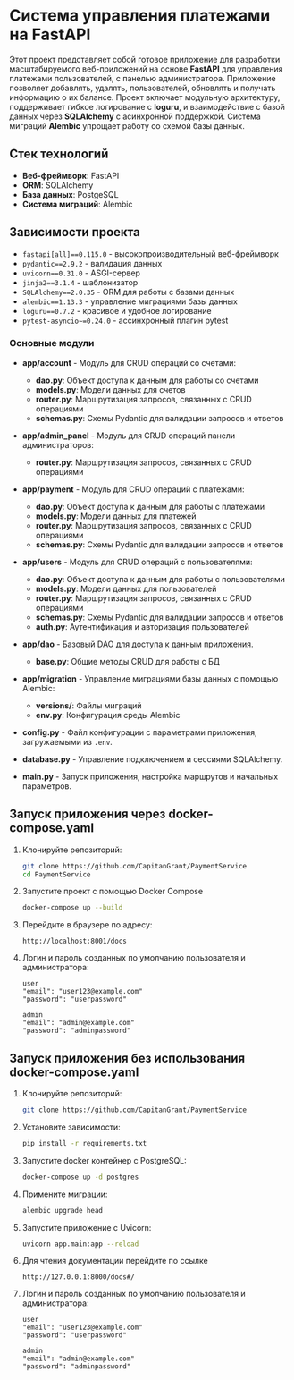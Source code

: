 ﻿# Cистема управления платежами на FastAPI

Этот проект представляет собой готовое приложение для разработки масштабируемого веб-приложений на основе **FastAPI** 
для управления платежами пользователей, с панелью администратора. Приложение позволяет добавлять, удалять, пользователей, обновлять и получать информацию о их балансе. 
Проект включает модульную архитектуру, поддерживает гибкое логирование с **loguru**, и взаимодействие с базой данных 
через **SQLAlchemy** с асинхронной поддержкой. Система миграций **Alembic** упрощает работу со схемой базы данных.

## Стек технологий

- **Веб-фреймворк**: FastAPI
- **ORM**: SQLAlchemy
- **База данных**: PostgeSQL
- **Система миграций**: Alembic

## Зависимости проекта

- `fastapi[all]==0.115.0` - высокопроизводительный веб-фреймворк
- `pydantic==2.9.2` - валидация данных
- `uvicorn==0.31.0` - ASGI-сервер
- `jinja2==3.1.4` - шаблонизатор
- `SQLAlchemy==2.0.35` - ORM для работы с базами данных
- `alembic==1.13.3` - управление миграциями базы данных
- `loguru==0.7.2` - красивое и удобное логирование
- `pytest-asyncio~=0.24.0` - ассинхронный плагин pytest


### Основные модули

- **app/account** - Модуль для CRUD операций со счетами:
    - **dao.py**: Объект доступа к данным для работы со счетами
    - **models.py**: Модели данных для счетов
    - **router.py**: Маршрутизация запросов, связанных с CRUD  операциями
    - **schemas.py**: Схемы Pydantic для валидации запросов и ответов
- **app/admin_panel** - Модуль для CRUD операций панели администраторов:
     - **router.py**: Маршрутизация запросов, связанных с CRUD  операциями
- **app/payment** - Модуль для CRUD операций с платежами:
    - **dao.py**: Объект доступа к данным для работы с платежами
    - **models.py**: Модели данных для платежей
    - **router.py**: Маршрутизация запросов, связанных с CRUD  операциями
    - **schemas.py**: Схемы Pydantic для валидации запросов и ответов
- **app/users** - Модуль для CRUD операций с пользователями:
    - **dao.py**: Объект доступа к данным для работы с пользователями
    - **models.py**: Модели данных для пользователей
    - **router.py**: Маршрутизация запросов, связанных с CRUD  операциями
    - **schemas.py**: Схемы Pydantic для валидации запросов и ответов
    - **auth.py**: Аутентификация и авторизация пользователей


- **app/dao** - Базовый DAO для доступа к данным приложения.
    - **base.py**: Общие методы CRUD для работы с БД

- **app/migration** - Управление миграциями базы данных с помощью Alembic:
    - **versions/**: Файлы миграций
    - **env.py**: Конфигурация среды Alembic


- **config.py** - Файл конфигурации с параметрами приложения, загружаемыми из `.env`.

- **database.py** - Управление подключением и сессиями SQLAlchemy.

- **main.py** - Запуск приложения, настройка маршрутов и начальных параметров.


## Запуск приложения через docker-compose.yaml
1. Клонируйте репозиторий:

   ```bash
   git clone https://github.com/CapitanGrant/PaymentService
   cd PaymentService
   ```
  
2. Запустите проект с помощью Docker Compose

    ```bash
   docker-compose up --build
   ```
4. Перейдите в браузере по адресу:
   
   ```
   http://localhost:8001/docs
   ```
5. Логин и пароль созданных по умолчанию пользователя и администратора:
   
   ```
   user
   "email": "user123@example.com"
   "password": "userpassword"

   admin
   "email": "admin@example.com"
   "password": "adminpassword"
   
   ```

## Запуск приложения без использования docker-compose.yaml
1. Клонируйте репозиторий:

   ```bash
   git clone https://github.com/CapitanGrant/PaymentService
   ```

2. Установите зависимости:

   ```bash
   pip install -r requirements.txt
   ```


3. Запустите docker контейнер c PostgreSQL:

   ```bash
   docker-compose up -d postgres
   ```

4. Примените миграции:

   ```bash
   alembic upgrade head
   ```
5. Запустите приложение с Uvicorn:

   ```bash
   uvicorn app.main:app --reload
   ```

6. Для чтения документации перейдите по ссылке
   ```браузер
   http://127.0.0.1:8000/docs#/
   ```
7. Логин и пароль созданных по умолчанию пользователя и администратора:
   
   ```
   user
   "email": "user123@example.com"
   "password": "userpassword"

   admin
   "email": "admin@example.com"
   "password": "adminpassword"
   
   ```
